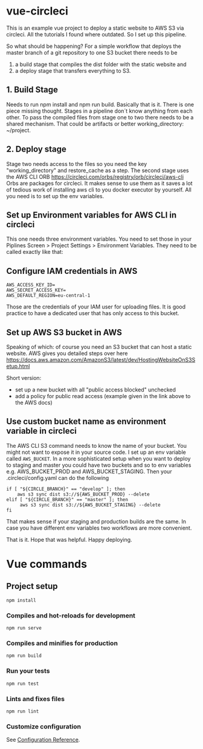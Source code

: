 # vue-circleci

This is an example vue project to deploy a static website to AWS S3 via circleci. All the tutorials I found where
outdated. So I set up this pipeline. 

So what should be happening? For a simple workflow that deploys the master branch of a git repository to one S3 bucket there needs to be 
1) a build stage that compiles the dist folder with the static website and 
2) a deploy stage that transfers everything to S3.

## 1. Build Stage
Needs to run npm install and npm run build. Basically that is it. There is one piece missing thought. Stages in a pipeline don´t know
anything from each other. To pass the compiled files from stage one to two there needs to be a shared mechanism. That could be artifacts
or better working_directory: ~/project.

## 2. Deploy stage
Stage two needs access to the files so you need the key "working_directory" and restore_cache as a step. The second stage uses the 
AWS CLI ORB https://circleci.com/orbs/registry/orb/circleci/aws-cli Orbs are packages for circleci. It makes sense to use them as it saves
a lot of tedious work of installing aws cli to you docker executor by yourself. All you need is to set up the env variables.

## Set up Environment variables for AWS CLI in circleci
This one needs three environment variables. You need to set those in your Piplines Screen > Project Settings > Environment Variables. They need to be called exactly like that:

## Configure IAM credentials in AWS
````
AWS_ACCESS_KEY_ID=
AWS_SECRET_ACCESS_KEY=
AWS_DEFAULT_REGION=eu-central-1
````
Those are the credentials of your IAM user for uploading files. It is good practice to have a dedicated user that has only access to 
this bucket. 

## Set up AWS S3 bucket in AWS
Speaking of which: of course you need an S3 bucket that can host a static website. AWS gives you detailed steps over here
https://docs.aws.amazon.com/AmazonS3/latest/dev/HostingWebsiteOnS3Setup.html

Short version:
- set up a new bucket with all "public access blocked" unchecked
- add a policy for public read access (example given in the link above to the AWS docs)

## Use custom bucket name as environment variable in circleci
The AWS CLI S3 command needs to know the name of your bucket. You might not want to expose it in your source code. I set up an env variable called `AWS_BUCKET`. In a more sophisticated setup when you want to deploy to
staging and master you could have two buckets and so to env variables e.g. AWS_BUCKET_PROD and AWS_BUCKET_STAGING. Then your .circleci/config.yaml can do the following
````
if [ "${CIRCLE_BRANCH}" == "develop" ]; then
    aws s3 sync dist s3://${AWS_BUCKET_PROD} --delete
elif [ "${CIRCLE_BRANCH}" == "master" ]; then
     aws s3 sync dist s3://${AWS_BUCKET_STAGING} --delete
fi
````
That makes sense if your staging and production builds are the same. In case you have different env variables two workflows are more convenient.

That is it. Hope that was helpful. Happy deploying. 

# Vue commands

## Project setup
```
npm install
```

### Compiles and hot-reloads for development
```
npm run serve
```

### Compiles and minifies for production
```
npm run build
```

### Run your tests
```
npm run test
```

### Lints and fixes files
```
npm run lint
```

### Customize configuration
See [Configuration Reference](https://cli.vuejs.org/config/).
